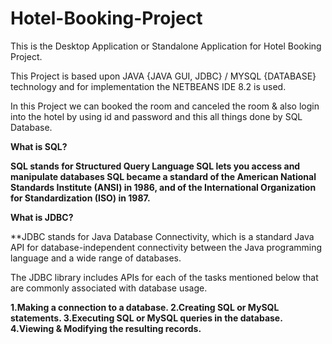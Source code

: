 # Hotel-Booking-Project
This is the Desktop Application or Standalone Application for Hotel Booking Project.

This Project is based upon JAVA {JAVA GUI, JDBC} / MYSQL {DATABASE} technology and for implementation the NETBEANS IDE 8.2 is used.

In this Project we can booked the room and canceled the room & also login into the hotel by using id and password and this all things done by SQL Database.

**What is SQL?**

**SQL stands for Structured Query Language
SQL lets you access and manipulate databases
SQL became a standard of the American National Standards Institute (ANSI) in 1986, and of the International Organization for Standardization (ISO) in 1987.**

**What is JDBC?**

**JDBC stands for Java Database Connectivity, which is a standard Java API for database-independent connectivity between the Java programming language and a wide range of databases.

The JDBC library includes APIs for each of the tasks mentioned below that are commonly associated with database usage.

**1.Making a connection to a database.
2.Creating SQL or MySQL statements.
3.Executing SQL or MySQL queries in the database.
4.Viewing & Modifying the resulting records.**
